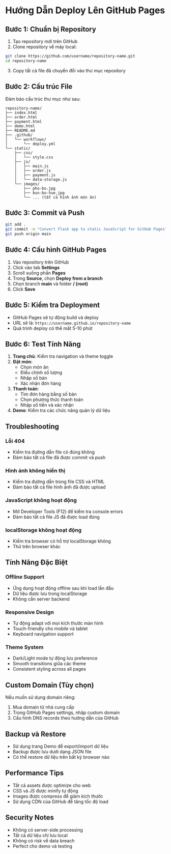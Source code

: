 # Hướng Dẫn Deploy Lên GitHub Pages

## Bước 1: Chuẩn bị Repository

1. Tạo repository mới trên GitHub
2. Clone repository về máy local:
```bash
git clone https://github.com/username/repository-name.git
cd repository-name
```

3. Copy tất cả file đã chuyển đổi vào thư mục repository

## Bước 2: Cấu trúc File

Đảm bảo cấu trúc thư mục như sau:
```
repository-name/
├── index.html
├── order.html
├── payment.html
├── demo.html
├── README.md
├── .github/
│   └── workflows/
│       └── deploy.yml
└── static/
    ├── css/
    │   └── style.css
    ├── js/
    │   ├── main.js
    │   ├── order.js
    │   ├── payment.js
    │   └── data-storage.js
    └── images/
        ├── pho-bo.jpg
        ├── bun-bo-hue.jpg
        └── ... (tất cả hình ảnh món ăn)
```

## Bước 3: Commit và Push

```bash
git add .
git commit -m "Convert Flask app to static JavaScript for GitHub Pages"
git push origin main
```

## Bước 4: Cấu hình GitHub Pages

1. Vào repository trên GitHub
2. Click vào tab **Settings**
3. Scroll xuống phần **Pages**
4. Trong **Source**, chọn **Deploy from a branch**
5. Chọn branch **main** và folder **/ (root)**
6. Click **Save**

## Bước 5: Kiểm tra Deployment

- GitHub Pages sẽ tự động build và deploy
- URL sẽ là: `https://username.github.io/repository-name`
- Quá trình deploy có thể mất 5-10 phút

## Bước 6: Test Tính Năng

1. **Trang chủ**: Kiểm tra navigation và theme toggle
2. **Đặt món**: 
   - Chọn món ăn
   - Điều chỉnh số lượng
   - Nhập số bàn
   - Xác nhận đơn hàng
3. **Thanh toán**:
   - Tìm đơn hàng bằng số bàn
   - Chọn phương thức thanh toán
   - Nhập số tiền và xác nhận
4. **Demo**: Kiểm tra các chức năng quản lý dữ liệu

## Troubleshooting

### Lỗi 404
- Kiểm tra đường dẫn file có đúng không
- Đảm bảo tất cả file đã được commit và push

### Hình ảnh không hiển thị
- Kiểm tra đường dẫn trong file CSS và HTML
- Đảm bảo tất cả file hình ảnh đã được upload

### JavaScript không hoạt động
- Mở Developer Tools (F12) để kiểm tra console errors
- Đảm bảo tất cả file JS đã được load đúng

### localStorage không hoạt động
- Kiểm tra browser có hỗ trợ localStorage không
- Thử trên browser khác

## Tính Năng Đặc Biệt

### Offline Support
- Ứng dụng hoạt động offline sau khi load lần đầu
- Dữ liệu được lưu trong localStorage
- Không cần server backend

### Responsive Design
- Tự động adapt với mọi kích thước màn hình
- Touch-friendly cho mobile và tablet
- Keyboard navigation support

### Theme System
- Dark/Light mode tự động lưu preference
- Smooth transitions giữa các theme
- Consistent styling across all pages

## Custom Domain (Tùy chọn)

Nếu muốn sử dụng domain riêng:

1. Mua domain từ nhà cung cấp
2. Trong GitHub Pages settings, nhập custom domain
3. Cấu hình DNS records theo hướng dẫn của GitHub

## Backup và Restore

- Sử dụng trang Demo để export/import dữ liệu
- Backup được lưu dưới dạng JSON file
- Có thể restore dữ liệu trên bất kỳ browser nào

## Performance Tips

- Tất cả assets được optimize cho web
- CSS và JS được minify tự động
- Images được compress để giảm kích thước
- Sử dụng CDN của GitHub để tăng tốc độ load

## Security Notes

- Không có server-side processing
- Tất cả dữ liệu chỉ lưu local
- Không có risk về data breach
- Perfect cho demo và testing

